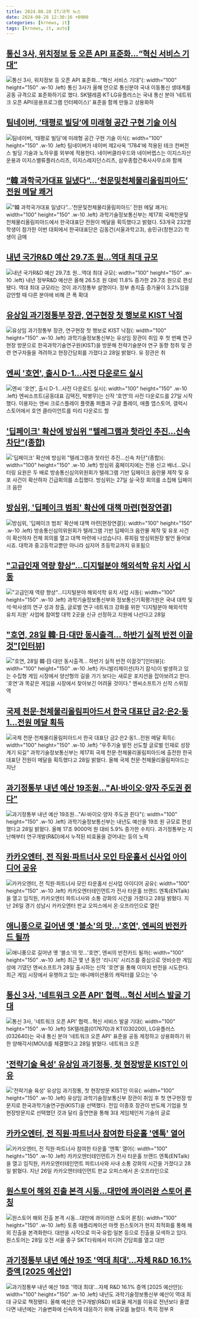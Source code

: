 ```yaml
---
title: 2024.08.28 IT/과학 뉴스
date: 2024-08-28 12:30:16 +0900
categories: [krnews, it]
tags: [krnews, it, auto]
---
```

## [통신 3사, 위치정보 등 오픈 API 표준화…“혁신 서비스 기대”](https://n.news.naver.com/mnews/article/032/0003317477)

![통신 3사, 위치정보 등 오픈 API 표준화…“혁신 서비스 기대”](https://mimgnews.pstatic.net/image/origin/032/2024/08/28/3317477.jpg?type=nf220_150){: width="100" height="150" .w-10 .left}
통신 3사가 올해 안으로 통신분야 국내 이동통신 생태계를 공동 규격으로 표준화하기로 했다. SK텔레콤·KT·LG유플러스는 국내 통신 분야 ‘네트워크 오픈 API(응용프로그램 인터페이스)’ 표준을 함께 만들고 상용화하

## [팀네이버, ‘태평로 빌딩’에 미래형 공간 구현 기술 이식](https://n.news.naver.com/mnews/article/016/0002355134)

![팀네이버, ‘태평로 빌딩’에 미래형 공간 구현 기술 이식](https://mimgnews.pstatic.net/image/origin/016/2024/08/28/2355134.jpg?type=nf220_150){: width="100" height="150" .w-10 .left}
팀네이버가 네이버 제2사옥 ‘1784’에 적용된 테크 컨버전스 빌딩 기술과 노하우를 외부에 적용한다. 네이버클라우드와 네이버랩스는 이지스자산운용과 이지스밸류플러스리츠, 이지스레지던스리츠, 삼우종합건축사사무소와 함께

## [“韓 과학국가대표 일냈다”…‘천문및천체물리올림피아드’ 전원 메달 쾌거](https://n.news.naver.com/mnews/article/016/0002355215)

![“韓 과학국가대표 일냈다”…‘천문및천체물리올림피아드’ 전원 메달 쾌거](https://mimgnews.pstatic.net/image/origin/016/2024/08/28/2355215.jpg?type=nf220_150){: width="100" height="150" .w-10 .left}
과학기술정보통신부는 제17회 국제천문및천체물리올림피아드에서 한국대표단 전원이 메달을 획득했다고 밝혔다. 53개국 232명 학생이 참가한 이번 대회에서 한국대표단은 김동건(서울과학고3), 송민규(창현고2) 학생이 금메

## [내년 국가R&D 예산 29.7조 원…역대 최대 규모](https://n.news.naver.com/mnews/article/092/0002343547)

![내년 국가R&D 예산 29.7조 원…역대 최대 규모](https://mimgnews.pstatic.net/image/origin/092/2024/08/28/2343547.jpg?type=nf220_150){: width="100" height="150" .w-10 .left}
내년 정부R&D 예산은 올해 26.5조 원 대비 11.8% 증가한 29.7조 원으로 편성됐다. 역대 최대 규모라는 것이 과기정통부 설명이다. 정부 총지출 증가율이 3.2%임을 감안할 때 다른 분야에 비해 큰 폭 확대

## [유상임 과기정통부 장관, 연구현장 첫 행보로 KIST 낙점](https://n.news.naver.com/mnews/article/138/0002180961)

![유상임 과기정통부 장관, 연구현장 첫 행보로 KIST 낙점](https://mimgnews.pstatic.net/image/origin/138/2024/08/28/2180961.jpg?type=nf220_150){: width="100" height="150" .w-10 .left}
과학기술정보통신부는 유상임 장관이 취임 후 첫 번째 연구현장 방문으로 한국과학기술연구원(KIST)을 방문해 전략기술분야 연구 동향 청취 및 관련 연구자들을 격려하고 현장간담회를 가졌다고 28일 밝혔다. 유 장관은 취

## [엔씨 '호연', 출시 D-1…사전 다운로드 실시](https://n.news.naver.com/mnews/article/031/0000864986)

![엔씨 '호연', 출시 D-1…사전 다운로드 실시](https://mimgnews.pstatic.net/image/origin/031/2024/08/27/864986.jpg?type=nf220_150){: width="100" height="150" .w-10 .left}
엔씨소프트(공동대표 김택진, 박병무)는 신작 ‘호연’의 사전 다운로드를 27일 시작했다. 이용자는 엔씨 크로스플레이 플랫폼 퍼플과 구글 플레이, 애플 앱스토어, 갤럭시 스토어에서 호연 클라이언트를 미리 다운로드 할

## ['딥페이크' 확산에 방심위 "텔레그램과 핫라인 추진…신속 차단"(종합)](https://n.news.naver.com/mnews/article/001/0014894991)

!['딥페이크' 확산에 방심위 "텔레그램과 핫라인 추진…신속 차단"(종합)](https://mimgnews.pstatic.net/image/origin/001/2024/08/27/14894991.jpg?type=nf220_150){: width="100" height="150" .w-10 .left}
방심위 홈페이지에는 전용 신고 배너…모니터링 요원은 두 배로 방송통신심의위원회가 텔레그램 기반 딥페이크 음란물 제작 및 유포 사건이 확산하자 긴급회의를 소집했다. 방심위는 27일 실·국장 회의를 소집해 딥페이크 음란

## [방심위, '딥페이크 범죄' 확산에 대책 마련[현장연결]](https://n.news.naver.com/mnews/article/422/0000678941)

![방심위, '딥페이크 범죄' 확산에 대책 마련[현장연결]](https://mimgnews.pstatic.net/image/origin/422/2024/08/28/678941.jpg?type=nf220_150){: width="100" height="150" .w-10 .left}
방송통신심의위원회가 텔레그램 기반 딥페이크 음란물 제작 및 유포 사건이 확산하자 전체 회의를 열고 대책 마련에 나섰습니다. 류희림 방심위원장 발언 들어보시죠. 대학과 중고등학교뿐만 아니라 심지어 초등학교까지 유포됨으

## ["고급인재 역량 향상"…디지털분야 해외석학 유치 사업 시동](https://n.news.naver.com/mnews/article/421/0007754782)

!["고급인재 역량 향상"…디지털분야 해외석학 유치 사업 시동](https://mimgnews.pstatic.net/image/origin/421/2024/08/28/7754782.jpg?type=nf220_150){: width="100" height="150" .w-10 .left}
과학기술정보통신부와 정보통신기획평가원은 국내 대학 및 석·박사생의 연구 성과 창출, 글로벌 연구 네트워크 강화를 위한 '디지털분야 해외석학 유치 지원' 사업에 참여할 대학 2곳을 신규 선정하고 지원에 나선다고 28일

## ["호연, 28일 韓·日·대만 동시출격… 하반기 실적 반전 이끌것"[인터뷰]](https://n.news.naver.com/mnews/article/014/0005233241)

!["호연, 28일 韓·日·대만 동시출격… 하반기 실적 반전 이끌것"[인터뷰]](https://mimgnews.pstatic.net/image/origin/014/2024/08/27/5233241.jpg?type=nf220_150){: width="100" height="150" .w-10 .left}
카니발리제이션(자기 잠식)이 발생하고 있는 수집형 게임 시장에서 양산형의 길을 가기 보다는 새로운 포지션을 잡아보려고 한다. '호연'과 똑같은 게임을 시장에서 찾아보긴 어려울 것이다." 엔씨소프트가 신작 스위칭 역

## [국제 천문·천체물리올림피아드서 한국 대표단 금2·은2·동1…전원 메달 획득](https://n.news.naver.com/mnews/article/366/0001014294)

![국제 천문·천체물리올림피아드서 한국 대표단 금2·은2·동1…전원 메달 획득](https://mimgnews.pstatic.net/image/origin/366/2024/08/28/1014294.jpg?type=nf220_150){: width="100" height="150" .w-10 .left}
“우주기술 발전 선도할 글로벌 인재로 성장 계기 되길” 과학기술정보통신부는 제17회 국제 천문·천체물리올림피아드에 출전한 한국대표단 전원이 메달을 획득했다고 28일 밝혔다. 올해 국제 천문·천체물리올림피아드는 지난

## [과기정통부 내년 예산 19조원…"AI·바이오·양자 주도권 쥔다"](https://n.news.naver.com/mnews/article/421/0007754097)

![과기정통부 내년 예산 19조원…"AI·바이오·양자 주도권 쥔다"](https://mimgnews.pstatic.net/image/origin/421/2024/08/28/7754097.jpg?type=nf220_150){: width="100" height="150" .w-10 .left}
과학기술정보통신부는 내년도 예산을 19조 원 규모로 편성했다고 28일 밝혔다. 올해 17조 9000억 원 대비 5.9% 증가한 수치다. 과기정통부는 지난해부터 연구개발(R&D)에서 누적된 비효율을 걷어내는 등의 노력

## [카카오엔터, 전 직원·파트너사 모인 타운홀서 신사업 아이디어 공유](https://n.news.naver.com/mnews/article/003/0012752638)

![카카오엔터, 전 직원·파트너사 모인 타운홀서 신사업 아이디어 공유](https://mimgnews.pstatic.net/image/origin/003/2024/08/28/12752638.jpg?type=nf220_150){: width="100" height="150" .w-10 .left}
카카오엔터테인먼트가 전사 타운홀 브랜드 엔톡(ENTalk)을 열고 임직원, 카카오엔터 파트너사와 소통 강화의 시간을 가졌다고 28일 밝혔다. 지난 26일 경기 성남시 카카오엔터 판교 오피스에서 온·오프라인으로 열린

## [애니풍으로 길어낸 옛 '블소'의 맛...'호연', 엔씨의 반전카드 될까](https://n.news.naver.com/mnews/article/469/0000819875)

![애니풍으로 길어낸 옛 '블소'의 맛...'호연', 엔씨의 반전카드 될까](https://mimgnews.pstatic.net/image/origin/469/2024/08/27/819875.jpg?type=nf220_150){: width="100" height="150" .w-10 .left}
최근 몇 년 동안 '리니지' 시리즈를 중심으로 엇비슷한 게임성에 기댔던 엔씨소프트가 28일 출시하는 신작 '호연'을 통해 이미지 반전을 시도한다. 최근 게임 시장에서 유행하고 있는 애니메이션풍의 캐릭터를 모으는 '수

## [통신 3사, '네트워크 오픈 API' 협력…혁신 서비스 발굴 기대](https://n.news.naver.com/mnews/article/421/0007754052)

![통신 3사, '네트워크 오픈 API' 협력…혁신 서비스 발굴 기대](https://mimgnews.pstatic.net/image/origin/421/2024/08/28/7754052.jpg?type=nf220_150){: width="100" height="150" .w-10 .left}
SK텔레콤(017670)과 KT(030200), LG유플러스(032640)는 국내 통신 분야 '네트워크 오픈 API' 표준을 공동 제정하고 상용화하기 위한 양해각서(MOU)를 체결했다고 28일 밝혔다. 네트워크 오픈

## ['전략기술 육성' 유상임 과기정통, 첫 현장방문 KIST인 이유](https://n.news.naver.com/mnews/article/277/0005464588)

!['전략기술 육성' 유상임 과기정통, 첫 현장방문 KIST인 이유](https://mimgnews.pstatic.net/image/origin/277/2024/08/28/5464588.jpg?type=nf220_150){: width="100" height="150" .w-10 .left}
유상임 과학기술정보통신부 장관이 취임 후 첫 연구현장 방문지로 한국과학기술연구원(KIST)을 선택했다. 전임 이종호 장관이 반도체 기업을 첫 현장방문지로 선택했던 것과 달리 출연연을 통해 3대 게임체인저 기술의 글로

## [카카오엔터, 전 직원·파트너사 참여한 타운홀 '엔톡' 열어](https://n.news.naver.com/mnews/article/421/0007754248)

![카카오엔터, 전 직원·파트너사 참여한 타운홀 '엔톡' 열어](https://mimgnews.pstatic.net/image/origin/421/2024/08/28/7754248.jpg?type=nf220_150){: width="100" height="150" .w-10 .left}
카카오엔터테인먼트가 전사 타운홀 브랜드 엔톡(ENTalk)을 열고 임직원, 카카오엔터테인먼트 파트너사와 사내 소통 강화의 시간을 가졌다고 28일 밝혔다. 지난 26일 카카오엔터테인먼트 판교 오피스에서 온·오프라인으로

## [원스토어 해외 진출 본격 시동…대만에 콰이러완 스토어 론칭](https://n.news.naver.com/mnews/article/277/0005464658)

![원스토어 해외 진출 본격 시동…대만에 콰이러완 스토어 론칭](https://mimgnews.pstatic.net/image/origin/277/2024/08/28/5464658.jpg?type=nf220_150){: width="100" height="150" .w-10 .left}
토종 애플리케이션 마켓 원스토어가 현지 최적화를 통해 해외 진출을 본격화한다. 대만을 시작으로 미국·유럽·일본 등으로 진출을 모색하고 있다. 원스토어는 28일 오전 서울 중구 SKT타워에서 미디어 간담회를 열고 대만

## [과기정통부 내년 예산 19조 '역대 최대'…자체 R&D 16.1% 증액 [2025 예산안]](https://n.news.naver.com/mnews/article/003/0012751941)

![과기정통부 내년 예산 19조 '역대 최대'…자체 R&D 16.1% 증액 [2025 예산안]](https://mimgnews.pstatic.net/image/origin/003/2024/08/28/12751941.jpg?type=nf220_150){: width="100" height="150" .w-10 .left}
내년도 과학기술정보통신부 예산이 역대 최대 규모로 책정됐다. 올해 예산은 연구개발(R&D) 비효율 제거를 이유로 전년보다 줄였다면 내년에는 기술변화에 신속하게 대응하기 위해 규모를 늘렸다. 특히 정부 R

